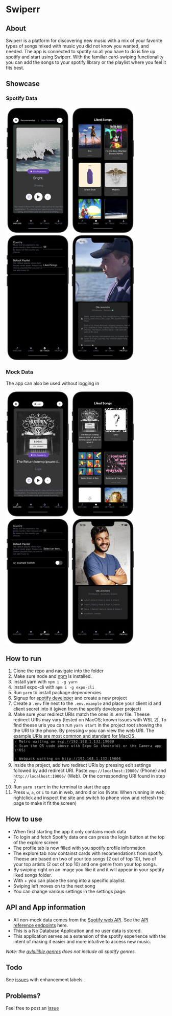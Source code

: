 # Swiperr
## About
Swiperr is a platform for discovering new music with a mix of your favorite types of songs mixed with music you did not know you wanted, and needed. The app is connected to spotify so all you have to do is fire up spotify and start using Swiperr. With the familiar card-swiping functionality you can add the songs to your spotify library or the playlist where you feel it fits best.
## Showcase
### Spotify Data
<p float="left">
    <img src="assets/images/readme-images/showcase8.png" alt="drawing" width="200"/>
    <img src="assets/images/readme-images/showcase5.png" alt="drawing" width="200"/>
    <img src="assets/images/readme-images/showcase6.png" alt="drawing" width="200"/>
    <img src="assets/images/readme-images/showcase7.png" alt="drawing" width="200"/>
</p>

### Mock Data
The app can also be used without logging in

<p float="left">
    <img src="assets/images/readme-images/showcase1.png" alt="drawing" width="200"/>
    <img src="assets/images/readme-images/showcase2.png" alt="drawing" width="200"/>
    <img src="assets/images/readme-images/showcase3.png" alt="drawing" width="200"/>
    <img src="assets/images/readme-images/showcase4.png" alt="drawing" width="200"/>
</p>


## How to run
1. Clone the repo and navigate into the folder
2. Make sure node and [npm](https://docs.npmjs.com/downloading-and-installing-node-js-and-npm) is installed.
3. Install yarn with `npm i -g yarn`
4. Install expo-cli with `npm i -g expo-cli`
5. Run `yarn` to install package dependencies
6. Signup for [spotify developer](https://developer.spotify.com/dashboard/) and create a new project
7. Create a `.env` file next to the `.env.example` and place your client id and client secret into it (given from the spotify developer project)
8. Make sure your redirect URIs match the ones in .env file. Theese redirect URIs may vary (tested on MacOS; known issues with WSL 2). To find theese uris you can run `yarn start` in the project root showing the the URI to the phone. By pressing `w` you can view the web URI. The example URIs are most common and standard for MacOS. ![metro](assets/images/readme-images/metro.png)
9.  Inside the project, add two redirect URIs by pressing edit settings followed by add redirect URI. Paste `exp://localhost:19000/` (Phone) and `http://localhost:19006/` (Web). Or the corresponding URI found in step 7. 
10. Run `yarn start` in the terminal to start the app
11. Press `w`, `a`, or `i` to run in web, android or ios (Note: When running in web, rightclick and inspect the site and switch to phone view and refresh the page to make it fit the screen)

## How to use
- When first starting the app it only contains mock data
- To login and fetch Spotify data one can press the login button at the top of the explore screen
- The profile tab is now filled with you spotify profile information
- The explore tab now containst cards with recomendations from spotify. Theese are based on two of your top songs (2 out of top 10), two of your top artists (2 out of top 10) and one genre from your top songs.
- By swiping right on an image you like it and it will appear in your spotify liked songs folder.
- With + you can place the song into a specific playlist. 
- Swiping left moves on to the next song
- You can change various settings in the settings page.

## API and App information
- All non-mock data comes from the [Spotify web API](https://developer.spotify.com/documentation/web-api/). See the [API reference endpoints](https://developer.spotify.com/documentation/web-api/reference/#/) here.
- This is a No Database Application and no user data is stored. 
- This application serves as a extension of the spotify experience with the intent of making it easier and more intuitive to access new music.

*Note: the [avlailible genres](https://developer.spotify.com/documentation/web-api/reference/#/operations/get-recommendation-genres) does not include all spotify genres.*

## Todo
See [issues](https://github.com/ollisco/swiperr/issues) with enhancement labels.


## Problems?
Feel free to post an [issue](https://github.com/ollisco/swiperr/issues)
